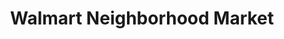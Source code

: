 ---
title: "Walmart Neighborhood Market"
url: /glendale/walmart-neighborhood-market/
shop: Supermarkt
---